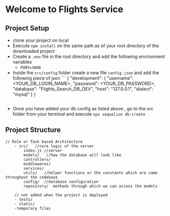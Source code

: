 # Welcome to Flights Service

## Project Setup
- clone your project on local
- Execute `npm install` on the same path as of your root directory of the downloaded project
- Create a `.env` file in the root directory and add the following environment variables
    - `PORT=3000`
- Inside the `src/config` folder create a new file `config.json` and add the following piece of json
        ``` {
        "development": {
            "username": <YOUR_DB_LOGIN_NAME>,
            "password": <YOUR_DB_PASSWORD>,
            "database": "Flights_Search_DB_DEV",
            "host": "127.0.0.1",
            "dialect": "mysql"
        }
        }
    ```
    
- Once you have added your db config as listed above , go to the src folder from your terminal and execute `npx sequelize db:create` 






## Project Structure
    // Role or Task based Architecture
        - src/   //core logic of the server 
            index.js //server
            models/   //how the database will look like
            controllers/
            middlewares/
            services/
            utils/   //helper functions or the constants which are same throughout the codebase
            config/  //database configuration
            repository/  methods through which we can access the models
            
        // not added when the project is deployed 
        - tests/ 
        - static/
        -temporary files